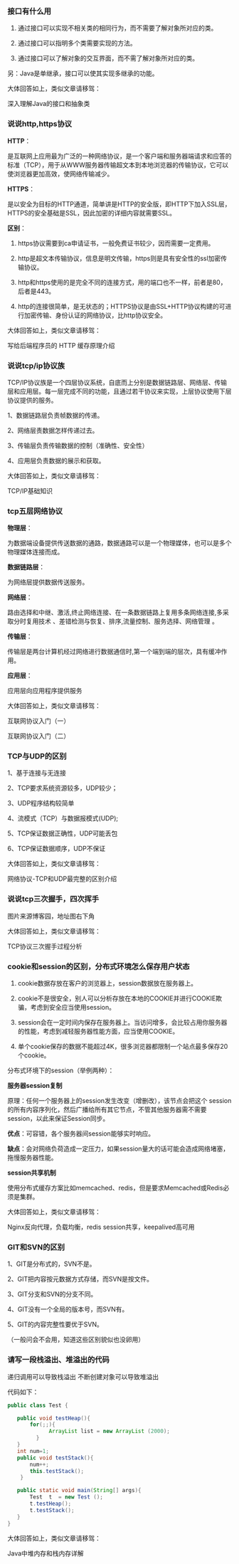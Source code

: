 ### 接口有什么用

  1. 通过接口可以实现不相关类的相同行为，而不需要了解对象所对应的类。

  2. 通过接口可以指明多个类需要实现的方法。

  3. 通过接口可以了解对象的交互界面，而不需了解对象所对应的类。

  另：Java是单继承，接口可以使其实现多继承的功能。

  大体回答如上，类似文章请移驾：

  深入理解Java的接口和抽象类

### 说说http,https协议

  **HTTP**：

  是互联网上应用最为广泛的一种网络协议，是一个客户端和服务器端请求和应答的标准（TCP），用于从WWW服务器传输超文本到本地浏览器的传输协议，它可以使浏览器更加高效，使网络传输减少。

  **HTTPS**：

  是以安全为目标的HTTP通道，简单讲是HTTP的安全版，即HTTP下加入SSL层，HTTPS的安全基础是SSL，因此加密的详细内容就需要SSL。

  **区别**：

  1. https协议需要到ca申请证书，一般免费证书较少，因而需要一定费用。

  2. http是超文本传输协议，信息是明文传输，https则是具有安全性的ssl加密传输协议。

  3. http和https使用的是完全不同的连接方式，用的端口也不一样，前者是80，后者是443。

  4. http的连接很简单，是无状态的；HTTPS协议是由SSL+HTTP协议构建的可进行加密传输、身份认证的网络协议，比http协议安全。

  大体回答如上，类似文章请移驾：

  写给后端程序员的 HTTP 缓存原理介绍

### 说说tcp/ip协议族

  TCP/IP协议族是一个四层协议系统，自底而上分别是数据链路层、网络层、传输层和应用层。每一层完成不同的功能，且通过若干协议来实现，上层协议使用下层协议提供的服务。

  1、数据链路层负责帧数据的传递。

  2、网络层责数据怎样传递过去。

  3、传输层负责传输数据的控制（准确性、安全性）

  4、应用层负责数据的展示和获取。


  大体回答如上，类似文章请移驾：

  TCP/IP基础知识

### tcp五层网络协议

  **物理层**：

  为数据端设备提供传送数据的通路，数据通路可以是一个物理媒体，也可以是多个物理媒体连接而成。

  **数据链路层**：

  为网络层提供数据传送服务。

  **网络层**：

  路由选择和中继、激活,终止网络连接、在一条数据链路上复用多条网络连接,多采取分时复用技术 、差错检测与恢复、排序,流量控制、服务选择、网络管理 。

  **传输层**：

  传输层是两台计算机经过网络进行数据通信时,第一个端到端的层次，具有缓冲作用。

  **应用层**：

  应用层向应用程序提供服务

  大体回答如上，类似文章请移驾：

  互联网协议入门（一）

  互联网协议入门（二）

### TCP与UDP的区别

  1、基于连接与无连接

  2、TCP要求系统资源较多，UDP较少；

  3、UDP程序结构较简单

  4、流模式（TCP）与数据报模式(UDP);

  5、TCP保证数据正确性，UDP可能丢包

  6、TCP保证数据顺序，UDP不保证


  大体回答如上，类似文章请移驾：

  网络协议-TCP和UDP最完整的区别介绍


### 说说tcp三次握手，四次挥手

  图片来源博客园，地址图右下角

  大体回答如上，类似文章请移驾：

  TCP协议三次握手过程分析

### cookie和session的区别，分布式环境怎么保存用户状态

  1. cookie数据存放在客户的浏览器上，session数据放在服务器上。

  2. cookie不是很安全，别人可以分析存放在本地的COOKIE并进行COOKIE欺骗，考虑到安全应当使用session。

  3. session会在一定时间内保存在服务器上。当访问增多，会比较占用你服务器的性能，考虑到减轻服务器性能方面，应当使用COOKIE。

  4. 单个cookie保存的数据不能超过4K，很多浏览器都限制一个站点最多保存20个cookie。

  分布式环境下的session（举例两种）：

  **服务器session复制**

  原理：任何一个服务器上的session发生改变（增删改），该节点会把这个 session的所有内容序列化，然后广播给所有其它节点，不管其他服务器需不需要session，以此来保证Session同步。

  **优点**：可容错，各个服务器间session能够实时响应。

  **缺点**：会对网络负荷造成一定压力，如果session量大的话可能会造成网络堵塞，拖慢服务器性能。

  **session共享机制**

  使用分布式缓存方案比如memcached、redis，但是要求Memcached或Redis必须是集群。

  大体回答如上，类似文章请移驾：

  Nginx反向代理，负载均衡，redis session共享，keepalived高可用

### GIT和SVN的区别

  1、GIT是分布式的，SVN不是。

  2、GIT把内容按元数据方式存储，而SVN是按文件。

  3、GIT分支和SVN的分支不同。

  4、GIT没有一个全局的版本号，而SVN有。

  5、GIT的内容完整性要优于SVN。

  （一般问会不会用，知道这些区别貌似也没卵用）

### 请写一段栈溢出、堆溢出的代码

  递归调用可以导致栈溢出
  不断创建对象可以导致堆溢出

  代码如下：
  ```java
  public class Test {  

     public void testHeap(){  
         for(;;){  
               ArrayList list = new ArrayList (2000);  
           }  
     }  
     int num=1;  
     public void testStack(){  
         num++;  
         this.testStack();  
      }  

     public static void main(String[] args){  
         Test  t  = new Test ();  
         t.testHeap();  
         t.testStack();     
     }  
  }
  ```

  大体回答如上，类似文章请移驾：

  Java中堆内存和栈内存详解
